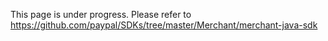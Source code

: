 This page is under progress. Please refer to https://github.com/paypal/SDKs/tree/master/Merchant/merchant-java-sdk